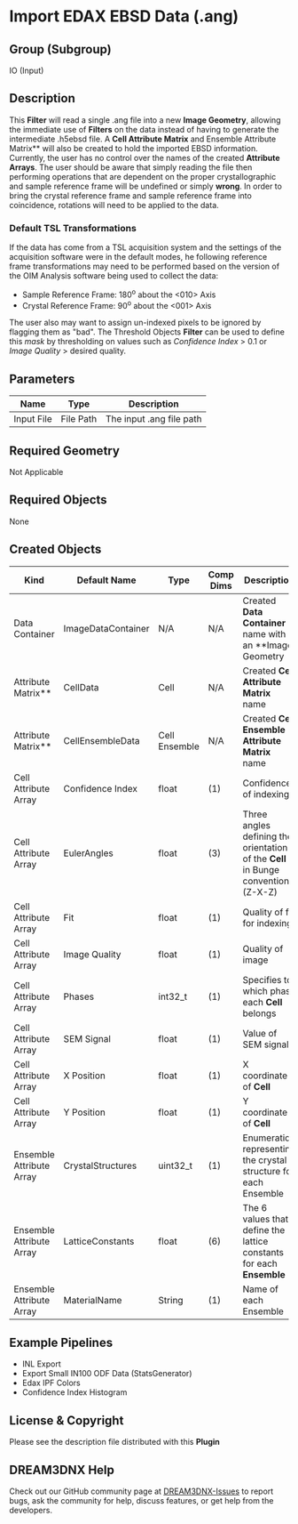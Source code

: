 # Import EDAX EBSD Data (.ang)

## Group (Subgroup)

IO (Input)

## Description

This **Filter** will read a single .ang file into a new **Image Geometry**, allowing the immediate use of **Filters** on the data instead of having to generate the intermediate .h5ebsd file. A **Cell Attribute Matrix** and Ensemble Attribute Matrix** will also be created to hold the imported EBSD information. Currently, the user has no control over the names of the created **Attribute Arrays**. The user should be aware that simply reading the file then performing operations that are dependent on the proper crystallographic and sample reference frame will be undefined or simply **wrong**. In order to bring the crystal reference frame and sample reference frame into coincidence, rotations will need to be applied to the data.

### Default TSL Transformations

If the data has come from a TSL acquisition system and the settings of the acquisition software were in the default modes, he following reference frame transformations may need to be performed based on the version of the OIM Analysis software being used to collect the data:

+ Sample Reference Frame: 180<sup>o</sup> about the <010> Axis
+ Crystal Reference Frame: 90<sup>o</sup> about the <001> Axis

The user also may want to assign un-indexed pixels to be ignored by flagging them as "bad". The Threshold Objects **Filter** can be used to define this *mask* by thresholding on values such as *Confidence Index* > 0.1 or *Image Quality* > desired quality.

## Parameters

| Name | Type | Description |
|------------|------| --------------------------------- |
| Input File | File Path | The input .ang file path |

## Required Geometry

Not Applicable

## Required Objects

None

## Created Objects

| Kind                      | Default Name | Type     | Comp Dims | Description                                 |
|---------------------------|--------------|----------|--------|---------------------------------------------|
| Data Container  | ImageDataContainer | N/A | N/A    | Created **Data Container** name with an **Image Geometry |
| Attribute Matrix**  | CellData | Cell | N/A    | Created **Cell Attribute Matrix** name  |
| Attribute Matrix**  | CellEnsembleData | Cell Ensemble | N/A    | Created **Cell Ensemble Attribute Matrix** name  |
| Cell Attribute Array | Confidence Index | float |(1)     | Confidence of indexing  |
| Cell Attribute Array | EulerAngles      | float |(3)     | Three angles defining the orientation of the **Cell** in Bunge convention (Z-X-Z)  |
| Cell Attribute Array | Fit              | float |(1)     |  Quality of fit for indexing  |
| Cell Attribute Array | Image Quality    | float |(1) | Quality of image   |
| Cell Attribute Array | Phases           | int32_t   | (1) | Specifies to which phase each **Cell** belongs   |
| Cell Attribute Array | SEM Signal       | float |(1) | Value of SEM signal   |
| Cell Attribute Array | X Position       | float |(1) | X coordinate of **Cell**   |
| Cell Attribute Array | Y Position       | float |(1) | Y coordinate of **Cell**   |
| Ensemble Attribute Array | CrystalStructures | uint32_t | (1) | Enumeration representing the crystal structure for each Ensemble |
| Ensemble Attribute Array | LatticeConstants | float | (6) | The 6 values that define the lattice constants for each **Ensemble**|
| Ensemble Attribute Array | MaterialName | String | (1) | Name of each Ensemble |

## Example Pipelines

+ INL Export
+ Export Small IN100 ODF Data (StatsGenerator)
+ Edax IPF Colors
+ Confidence Index Histogram

## License & Copyright

Please see the description file distributed with this **Plugin**

## DREAM3DNX Help

Check out our GitHub community page at [DREAM3DNX-Issues](https://github.com/BlueQuartzSoftware/DREAM3DNX-Issues) to report bugs, ask the community for help, discuss features, or get help from the developers.
